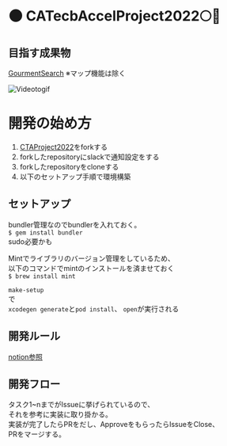 # 🌑 CATecbAccelProject2022🌕🐇
## 目指す成果物
[GourmentSearch](https://github.com/sosuiiii/GourmentSearch)
※マップ機能は除く  

![Videotogif](https://user-images.githubusercontent.com/41160560/111022384-ca692480-8415-11eb-82ab-6dc65c13a768.gif)

# 開発の始め方
1. [CTAProject2022](https://github.com/sosuiiii/CTAProject2022)をforkする
2. forkしたrepositoryにslackで通知設定をする
3. forkしたrepositoryをcloneする
4. 以下のセットアップ手順で環境構築

## セットアップ
bundler管理なのでbundlerを入れておく。  
`$ gem install bundler`  
sudo必要かも  

Mintでライブラリのバージョン管理をしているため、  
以下のコマンドでmintのインストールを済ませておく  
`$ brew install mint`  

`make-setup`  
で  
`xcodegen generate`と`pod install`、 `open`が実行される  
## 開発ルール
[notion参照](https://www.notion.so/Accel-ecec9a6125734c7aa2705515df463474)
## 開発フロー
タスク1~nまでがIssueに挙げられているので、  
それを参考に実装に取り掛かる。  
実装が完了したらPRをだし、ApproveをもらったらIssueをClose、  
PRをマージする。  
